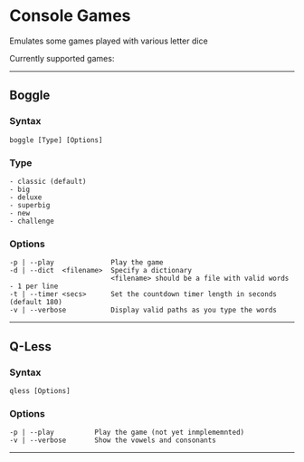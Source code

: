 # Console Games

Emulates some games played with various letter dice

Currently supported games:

---
## Boggle

### Syntax
	boggle [Type] [Options]

### Type
	- classic (default)
	- big
	- deluxe
	- superbig
	- new
	- challenge

### Options
	-p | --play              Play the game
	-d | --dict  <filename>  Specify a dictionary
	                         <filename> should be a file with valid words - 1 per line
	-t | --timer <secs>      Set the countdown timer length in seconds (default 180)
	-v | --verbose           Display valid paths as you type the words

---
## Q-Less

### Syntax
	qless [Options]

### Options
	-p | --play          Play the game (not yet inmplememnted)
	-v | --verbose       Show the vowels and consonants

---